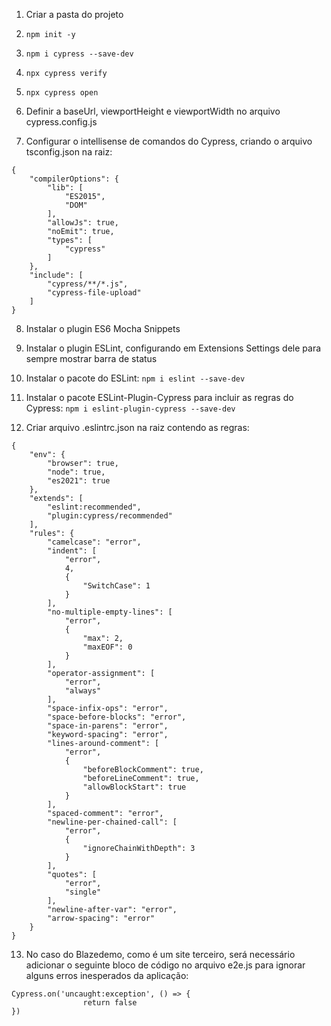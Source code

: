 1. Criar a pasta do projeto

2. `npm init -y`

3. `npm i cypress --save-dev`

4. `npx cypress verify`

5. `npx cypress open`

6. Definir a baseUrl, viewportHeight e viewportWidth no arquivo cypress.config.js

7. Configurar o intellisense de comandos do Cypress, criando o arquivo tsconfig.json na raiz:

```
{
    "compilerOptions": {
        "lib": [
            "ES2015",
            "DOM"
        ],
        "allowJs": true,
        "noEmit": true,
        "types": [
            "cypress"
        ]
    },
    "include": [
        "cypress/**/*.js",
        "cypress-file-upload"
    ]
}
``` 
8. Instalar o plugin ES6 Mocha Snippets
 
9. Instalar o plugin ESLint, configurando em Extensions Settings dele para sempre mostrar barra de status

10. Instalar o pacote do ESLint:
`npm i eslint --save-dev`

11. Instalar o pacote ESLint-Plugin-Cypress para incluir as regras do Cypress:
`npm i eslint-plugin-cypress --save-dev`

12. Criar arquivo .eslintrc.json na raiz contendo as regras:

```
{
    "env": {
        "browser": true,
        "node": true,
        "es2021": true
    },
    "extends": [
        "eslint:recommended",
        "plugin:cypress/recommended"
    ],
    "rules": {
        "camelcase": "error",
        "indent": [
            "error",
            4,
            {
                "SwitchCase": 1
            }
        ],
        "no-multiple-empty-lines": [
            "error",
            {
                "max": 2,
                "maxEOF": 0
            }
        ],
        "operator-assignment": [
            "error",
            "always"
        ],
        "space-infix-ops": "error",
        "space-before-blocks": "error",
        "space-in-parens": "error",
        "keyword-spacing": "error",
        "lines-around-comment": [
            "error",
            {
                "beforeBlockComment": true,
                "beforeLineComment": true,
                "allowBlockStart": true
            }
        ],
        "spaced-comment": "error",
        "newline-per-chained-call": [
            "error",
            {
                "ignoreChainWithDepth": 3
            }
        ],
        "quotes": [
            "error",
            "single"
        ],
        "newline-after-var": "error",
        "arrow-spacing": "error"
    }
}
``` 

13. No caso do Blazedemo, como é um site terceiro, será necessário adicionar o seguinte bloco de código no arquivo e2e.js para ignorar alguns erros inesperados da aplicação:

```
Cypress.on('uncaught:exception', () => {
                return false
})
```
